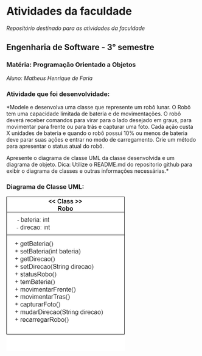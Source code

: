 # Atividades da faculdade
*Repositório destinado para as atividades da faculdade*
## Engenharia de Software - 3° semestre
### Matéria: Programação Orientado a Objetos
*Aluno: Matheus Henrique de Faria*

### Atividade que foi desenvolvidade:

*Modele e desenvolva uma classe que represente um robô lunar. O Robô tem uma capacidade limitada de bateria e de movimentações.
O robô deverá receber comandos para virar para o lado desejado em graus, para movimentar para frente ou para trás e capturar uma foto.
Cada ação custa X unidades de bateria e quando o robô possui 10% ou menos de bateria deve parar suas ações e entrar no modo de carregamento.
Crie um método para apresentar o status atual do robô.
 
Apresente o diagrama de classe UML da classe desenvolvida e um diagrama de objeto.
Dica: Utilize o README.md do repositorio github para exibir o diagrama de classes e outras informações necessárias.*

### Diagrama de Classe UML:

![DiagramaUML_POO](https://github.com/defariamatheush/Atividades_faculdade/blob/main/Robo_Lunar/DiagramaUML_POO.png)

